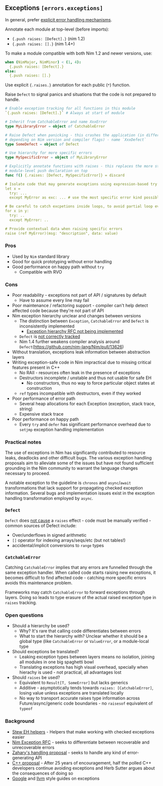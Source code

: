 ## Exceptions `[errors.exceptions]`

In general, prefer [explicit error handling mechanisms](errors.result.md).

Annotate each module at top-level (before imports):

* `{.push raises: [Defect].}` (nim 1.2)
* `{.push raises: [].}` (nim 1.4+)

To make a module compatible with both Nim 1.2 and newer versions, use:

```nim
when (NimMajor, NimMinor) < (1, 4):
  {.push raises: [Defect].}
else:
  {.push raises: [].}
```


Use explicit `{.raises.}` annotation for each public (`*`) function.

Raise `Defect` to signal panics and situations that the code is not prepared to handle.

```nim
# Enable exception tracking for all functions in this module
`{.push raises: [Defect].}` # Always at start of module

# Inherit from CatchableError and name XxxError
type MyLibraryError = object of CatchableError

# Raise Defect when panicking - this crashes the application (in different ways
# depending on Nim version and compiler flags) - name `XxxDefect`
type SomeDefect = object of Defect

# Use hierarchy for more specific errors
type MySpecificError = object of MyLibraryError

# Explicitly annotate functions with raises - this replaces the more strict
# module-level push declaration on top
func f() {.raises: [Defect, MySpecificError]} = discard

# Isolate code that may generate exceptions using expression-based try:
let x =
  try: ...
  except MyError as exc: ... # use the most specific error kind possible

# Be careful to catch excpetions inside loops, to avoid partial loop evaluations:
for x in y:
  try: ..
  except MyError: ..

# Provide contextual data when raising specific errors
raise (ref MyError)(msg: "description", data: value)
```

### Pros

* Used by `Nim` standard library
* Good for quick prototyping without error handling
* Good performance on happy path without `try`
  * Compatible with RVO

### Cons

* Poor readability - exceptions not part of API / signatures by default
    * Have to assume every line may fail
* Poor maintenance / refactoring support - compiler can't help detect affected code because they're not part of API
* Nim exception hierarchy unclear and changes between versions
    * The distinction between `Exception`, `CatchableError` and `Defect` is inconsistently implemented
        * [Exception hierarchy RFC not being implemented](https://github.com/nim-lang/Nim/issues/11776)
    * `Defect` is [not correctly tracked]((https://github.com/nim-lang/Nim/issues/12862))
    * Nim 1.4 further weakens compiler analysis around `Defect`(https://github.com/nim-lang/Nim/pull/13626)
* Without translation, exceptions leak information between abstraction layers
* Writing exception-safe code in Nim impractical due to missing critical features present in C++
    * No RAII - resources often leak in the presence of exceptions
    * Destructors incomplete / unstable and thus not usable for safe EH
        * No constructors, thus no way to force particular object states at construction
    * `ref` types incompatible with destructors, even if they worked
* Poor performance of error path
    * Several heap allocations for each Exception (exception, stack trace, string)
    * Expensive stack trace
* Poor performance on happy path
    * Every `try` and `defer` has significant performance overhead due to `setjmp` exception handling implementation

### Practical notes

The use of exceptions in Nim has significantly contributed to resource leaks, deadlocks and other difficult bugs. The various exception handling proposals aim to alleviate some of the issues but have not found sufficient grounding in the Nim community to warrant the language changes necessary to proceed.

A notable exception to the guideline is `chronos` and `async`/`await` transformations that lack support for propagating checked exception information. Several bugs and implementation issues exist in the exception handling transformation employed by `async`.

### `Defect`

`Defect` does [not cause](https://github.com/nim-lang/Nim/issues/12862) a `raises` effect - code must be manually verified - common sources of Defect include:

* Over/underflows in signed arithmetic
* `[]` operator for indexing arrays/seqs/etc (but not tables!)
* accidental/implicit conversions to `range` types

### `CatchableError`

Catching `CatchableError` implies that any errors are funnelled through the same exception handler. When called code starts raising new exceptions, it becomes difficult to find affected code - catching more specific errors avoids this maintenance problem.

Frameworks may catch `CatchableError` to forward exceptions through layers. Doing so leads to type erasure of the actual raised exception type in `raises` tracking.

### Open questions

* Should a hierarchy be used?
    * Why? It's rare that calling code differentiates between errors
    * What to start the hierarchy with? Unclear whether it should be a global type (like `CatchableError` or `ValueError`, or a module-local type
* Should exceptions be translated?
    * Leaking exception types between layers means no isolation, joining all modules in one big spaghetti bowl
    * Translating exceptions has high visual overhead, specially when hierachy is used - not practical, all advantages lost
* Should `raises` be used?
    * Equivalent to `Result[T, SomeError]` but lacks generics
    * Additive - asymptotically tends towards `raises: [CatchableError]`, losing value unless exceptions are translated locally
    * No way to transport accurate raises type information across Future/async/generic code boundaries - no `raisesof` equivalent of `typeof`

### Background

* [Stew EH helpers](https://github.com/status-im/nim-stew/pull/26) - Helpers that make working with checked exceptions easier
* [Nim Exception RFC](https://github.com/nim-lang/Nim/issues/8363) - seeks to differentiate between recoverable and unrecoverable errors
* [Zahary's handling proposal](https://gist.github.com/zah/d2d729b39d95a1dfedf8183ca35043b3) - seeks to handle any kind of error-generating API
* [C++ proposal](http://www.open-std.org/jtc1/sc22/wg21/docs/papers/2018/p0709r0.pdf) - After 25 years of encouragement, half the polled C++ developers continue avoiding exceptions and Herb Sutter argues about the consequences of doing so
* [Google](https://google.github.io/styleguide/cppguide.html#Exceptions) and [llvm](https://llvm.org/docs/CodingStandards.html#id22) style guides on exceptions
